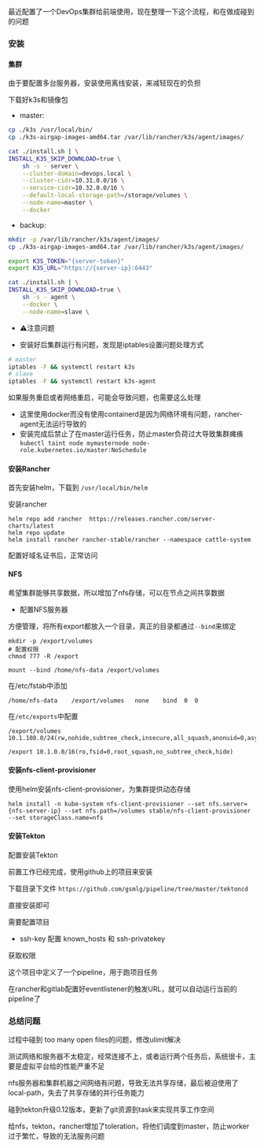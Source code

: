 最近配置了一个DevOps集群给前端使用，现在整理一下这个流程，和在做成碰到的问题

### 安装

#### 集群

由于要配置多台服务器，安装使用离线安装，来减轻现在的负担

下载好k3s和镜像包

- master:

```bash
cp ./k3s /usr/local/bin/
cp ./k3s-airgap-images-amd64.tar /var/lib/rancher/k3s/agent/images/

cat ./install.sh | \
INSTALL_K3S_SKIP_DOWNLOAD=true \
    sh -s - server \
    --cluster-domain=devops.local \
    --cluster-cidr=10.31.0.0/16 \
    --service-cidr=10.32.0.0/16 \
    --default-local-storage-path=/storage/volumes \
    --node-name=master \
    --docker
```

- backup:

```bash
mkdir -p /var/lib/rancher/k3s/agent/images/
cp ./k3s-airgap-images-amd64.tar /var/lib/rancher/k3s/agent/images/

export K3S_TOKEN="{server-token}"
export K3S_URL="https://{server-ip}:6443"

cat ./install.sh | \
INSTALL_K3S_SKIP_DOWNLOAD=true \
    sh -s - agent \
    --docker \
    --node-name=slave \
```

* ⚠️注意问题

- 安装好后集群运行有问题，发现是iptables设置问题处理方式
``` bash
# master
iptables -F && systemctl restart k3s
# slave
iptables -F && systemctl restart k3s-agent
```
如果服务重启或者网络重启，可能会导致问题，也需要这么处理
- 这里使用docker而没有使用containerd是因为网络环境有问题，rancher-agent无法运行导致的
- 安装完成后禁止了在master运行任务，防止master负荷过大导致集群瘫痪
`kubectl taint node mymasternode node-role.kubernetes.io/master:NoSchedule`

#### 安装Rancher

首先安装helm，下载到 `/usr/local/bin/helm` 

安装rancher

```shell
helm repo add rancher  https://releases.rancher.com/server-charts/latest
helm repo update
helm install rancher rancher-stable/rancher --namespace cattle-system
```

配置好域名证书后，正常访问


#### NFS

希望集群能够共享数据，所以增加了nfs存储，可以在节点之间共享数据

- 配置NFS服务器


方便管理，将所有export都放入一个目录，真正的目录都通过`--bind`来绑定

```shell
mkdir -p /export/volumes 
# 配置权限
chmod 777 -R /export

mount --bind /home/nfs-data /export/volumes
```

在/etc/fstab中添加

```fstab
/home/nfs-data    /export/volumes   none    bind  0  0
```

在`/etc/exports`中配置

```exports
/export/volumes 10.1.108.0/24(rw,nohide,subtree_check,insecure,all_squash,anonuid=0,async)

/export 10.1.0.0/16(ro,fsid=0,root_squash,no_subtree_check,hide)
```

#### 安装nfs-client-provisioner

使用helm安装nfs-client-provisioner，为集群提供动态存储

```shell
helm install -n kube-system nfs-client-provisioner --set nfs.server={nfs-server-ip} --set nfs.path=/volumes stable/nfs-client-provisioner --set storageClass.name=nfs
```

#### 安装Tekton

配置安装Tekton

前置工作已经完成，使用github上的项目来安装

下载目录下文件 `https://github.com/gsmlg/pipeline/tree/master/tektoncd`

直接安装即可

需要配置项目

- ssh-key
配置 known_hosts 和 ssh-privatekey

获取权限

这个项目中定义了一个pipeline，用于跑项目任务

在rancher和gitlab配置好eventlistener的触发URL，就可以自动运行当前的pipeline了


### 总结问题

过程中碰到 too many open files的问题，修改ulimit解决

测试网络和服务器不太稳定，经常连接不上，或者运行两个任务后，系统很卡，主要是虚拟平台给的性能严重不足

nfs服务器和集群机器之间网络有问题，导致无法共享存储，最后被迫使用了local-path，失去了共享存储的并行任务能力

碰到tekton升级0.12版本，更新了git资源到task来实现共享工作空间

给nfs，tekton，rancher增加了toleration，将他们调度到master，防止worker过于繁忙，导致的无法服务问题
